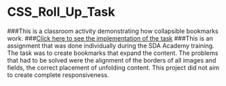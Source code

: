 # CSS_Roll_Up_Task
###This is a classroom activity demonstrating how collapsible bookmarks work.
###[Click here to see the implementation of the task](https://alexvoynov.github.io/CSS_Roll_Up_Task/)
###This is an assignment that was done individually during the SDA Academy training. The task was to create bookmarks that expand the content. The problems that had to be solved were the alignment of the borders of all images and fields, the correct placement of unfolding content. This project did not aim to create complete responsiveness.
